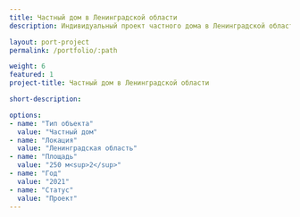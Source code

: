 ```yaml
---
title: Частный дом в Ленинградской области
description: Индивидуальный проект частного дома в Ленинградской области от архитектурного бюро А510. Индивидуальное проектирование на заказ.

layout: port-project
permalink: /portfolio/:path

weight: 6
featured: 1
project-title: Частный дом в Ленинградской области

short-description: 

options:
- name: "Тип объекта"
  value: "Частный дом"
- name: "Локация"
  value: "Ленинградская область"
- name: "Площадь"
  value: "250 м<sup>2</sup>"
- name: "Год"
  value: "2021"
- name: "Статус"
  value: "Проект"
---
```

